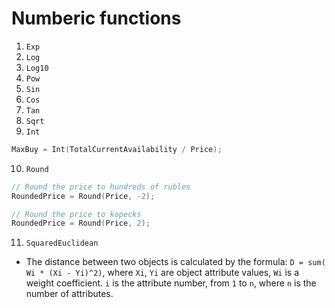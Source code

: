 # Numberic functions

1. `Exp`
2. `Log`
3. `Log10`
4. `Pow`
5. `Sin`
6. `Cos`
7. `Tan`
8. `Sqrt`
9. `Int`
```cpp
MaxBuy = Int(TotalCurrentAvailability / Price);
```
10. `Round`
```cpp
// Round the price to hundreds of rubles
RoundedPrice = Round(Price, -2);

// Round the price to kopecks
RoundedPrice = Round(Price, 2);
```
11. `SquaredEuclidean`
+ The distance between two objects is calculated by the formula: `D = sum( Wi * (Xi - Yi)^2)`, where `Xi`, `Yi` are object attribute values, `Wi` is a weight coefficient. `i` is the attribute number, from `1` to `n`, where `n` is the number of attributes.